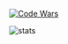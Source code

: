 <p>
  <a href="https://www.codewars.com/users/twfan/">
    <img src="https://www.codewars.com/users/twfan/badges/small" alt="Code Wars" />
  </a>
</p>

![stats](https://github-readme-stats.vercel.app/api?username=twfan&hide=contribs&show_icons=true&include_all_commits=true&count_private=true)
